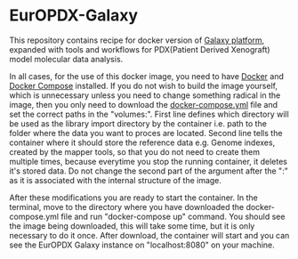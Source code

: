# EurOPDX-Galaxy
This repository contains recipe for docker version of [Galaxy platform](www.galaxyproject.org), expanded with tools and workflows for PDX(Patient Derived Xenograft) model molecular data analysis.

In all cases, for the use of this docker image, you need to have [Docker](https://docs.docker.com/get-docker/) and [Docker Compose](https://docs.docker.com/compose/install/) installed. If you do not wish to build the image yourself, which is unnecessary unless you need to change something radical in the image, then you only need to download the [docker-compose.yml](https://github.com/BorisYourich/EurOPDX-Galaxy/blob/main/docker-compose.yml) file and set the correct paths in the "volumes:". 
First line defines which directory will be used as the library import directory by the container i.e. path to the folder where the data you want to proces are located. Second line tells the container where it should store the reference data e.g. Genome indexes, created by the mapper tools, so that you do not need to create them multiple times, because everytime you stop the running container, it deletes it's stored data. Do not change the second part of the argument after the ":" as it is associated with the internal structure of the image.

After these modifications you are ready to start the container. In the terminal, move to the directory where you have downloaded the docker-compose.yml file and run "docker-compose up" command. You should see the image being downloaded, this will take some time, but it is only necessary to do it once. After download, the container will start and you can see the EurOPDX Galaxy instance on "localhost:8080" on your machine.
